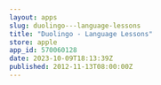 ```yaml
---
layout: apps
slug: duolingo---language-lessons
title: "Duolingo - Language Lessons"
store: apple
app_id: 570060128
date: 2023-10-09T18:13:39Z
published: 2012-11-13T08:00:00Z
---
```

